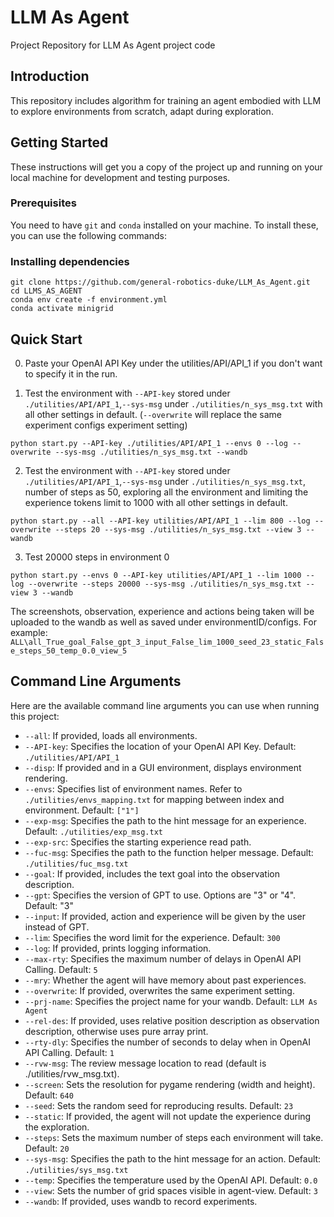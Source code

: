 # LLM As Agent

Project Repository for LLM As Agent project code

## Introduction

This repository includes algorithm for training an agent embodied with LLM to explore environments from scratch, adapt during exploration.

## Getting Started

These instructions will get you a copy of the project up and running on your local machine for development and testing purposes.

### Prerequisites

You need to have `git` and `conda` installed on your machine. To install these, you can use the following commands:

### Installing dependencies

```shell
git clone https://github.com/general-robotics-duke/LLM_As_Agent.git
cd LLMS_AS_AGENT
conda env create -f environment.yml
conda activate minigrid
```

## Quick Start

0. Paste your OpenAI API Key under the utilities/API/API_1 if you don't want to specify it in the run. 

1. Test the environment with `--API-key` stored under `./utilities/API/API_1`,`--sys-msg` under `./utilities/n_sys_msg.txt` with all other settings in default. (`--overwrite` will replace the same experiment configs experiment setting)

```shell
python start.py --API-key ./utilities/API/API_1 --envs 0 --log --overwrite --sys-msg ./utilities/n_sys_msg.txt --wandb
```

2. Test the environment with `--API-key` stored under `./utilities/API/API_1`,`--sys-msg` under `./utilities/n_sys_msg.txt`, number of steps as 50, exploring all the environment and limiting the experience tokens limit to 1000 with all other settings in default. 
```shell
python start.py --all --API-key utilities/API/API_1 --lim 800 --log --overwrite --steps 20 --sys-msg ./utilities/n_sys_msg.txt --view 3 --wandb 
```

3. Test 20000 steps in environment 0
```shell
python start.py --envs 0 --API-key utilities/API/API_1 --lim 1000 --log --overwrite --steps 20000 --sys-msg ./utilities/n_sys_msg.txt --view 3 --wandb 
```
The screenshots, observation, experience and actions being taken will be uploaded to the wandb as well as saved under environmentID/configs. 
For example:
`ALL\all_True_goal_False_gpt_3_input_False_lim_1000_seed_23_static_False_steps_50_temp_0.0_view_5`

## Command Line Arguments

Here are the available command line arguments you can use when running this project:

- `--all`: If provided, loads all environments.
- `--API-key`: Specifies the location of your OpenAI API Key. Default: `./utilities/API/API_1`
- `--disp`: If provided and in a GUI environment, displays environment rendering.
- `--envs`: Specifies list of environment names. Refer to `./utilities/envs_mapping.txt` for mapping between index and environment. Default: `["1"]`
- `--exp-msg`: Specifies the path to the hint message for an experience. Default: `./utilities/exp_msg.txt`
- `--exp-src`: Specifies the starting experience read path.
- `--fuc-msg`: Specifies the path to the function helper message. Default: `./utilities/fuc_msg.txt`
- `--goal`: If provided, includes the text goal into the observation description.
- `--gpt`: Specifies the version of GPT to use. Options are "3" or "4". Default: "3"
- `--input`: If provided, action and experience will be given by the user instead of GPT.
- `--lim`: Specifies the word limit for the experience. Default: `300`
- `--log`: If provided, prints logging information.
- `--max-rty`: Specifies the maximum number of delays in OpenAI API Calling. Default: `5`
- `--mry`: Whether the agent will have memory about past experiences.
- `--overwrite`: If provided, overwrites the same experiment setting.
- `--prj-name`: Specifies the project name for your wandb. Default: `LLM As Agent`
- `--rel-des`: If provided, uses relative position description as observation description, otherwise uses pure array print.
- `--rty-dly`: Specifies the number of seconds to delay when in OpenAI API Calling. Default: `1`
- `--rvw-msg`: The review message location to read (default is ./utilities/rvw_msg.txt).
- `--screen`: Sets the resolution for pygame rendering (width and height). Default: `640`
- `--seed`: Sets the random seed for reproducing results. Default: `23`
- `--static`: If provided, the agent will not update the experience during the exploration.
- `--steps`: Sets the maximum number of steps each environment will take. Default: `20`
- `--sys-msg`: Specifies the path to the hint message for an action. Default: `./utilities/sys_msg.txt`
- `--temp`: Specifies the temperature used by the OpenAI API. Default: `0.0`
- `--view`: Sets the number of grid spaces visible in agent-view. Default: `3`
- `--wandb`: If provided, uses wandb to record experiments.
